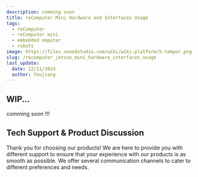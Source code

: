 ```yaml
---
description: comming soon
title: reComputer Mini Hardware and Interfaces Usage
tags:
  - reComputer
  - reComputer mini
  - embedded omputer
  - robots
image: https://files.seeedstudio.com/wiki/wiki-platform/S-tempor.png
slug: /recomputer_jetson_mini_hardware_interfaces_usage
last_update:
  date: 12/11/2024
  author: Youjiang
---
```


## WIP...
comming soon !!!

## Tech Support & Product Discussion

Thank you for choosing our products! We are here to provide you with different support to ensure that your experience with our products is as smooth as possible. We offer several communication channels to cater to different preferences and needs.

<div class="button_tech_support_container">
<a href="https://forum.seeedstudio.com/" class="button_forum"></a> 
<a href="https://www.seeedstudio.com/contacts" class="button_email"></a>
</div>

<div class="button_tech_support_container">
<a href="https://discord.gg/eWkprNDMU7" class="button_discord"></a> 
<a href="https://github.com/Seeed-Studio/wiki-documents/discussions/69" class="button_discussion"></a>
</div>
